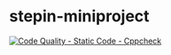 # stepin-miniproject

[![Code Quality - Static Code - Cppcheck](https://github.com/Hrushikar/stepin-miniproject/actions/workflows/cppckech.yml/badge.svg)](https://github.com/Hrushikar/stepin-miniproject/actions/workflows/cppckech.yml)
